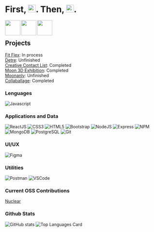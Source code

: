 
# First, <img src="https://cdn0.iconfinder.com/data/icons/miscellaneous-59-solid/128/cup_coffee-cup_coffee_tea_beverage_-1024.png" width="25px"/>. Then, <img src="https://cdn0.iconfinder.com/data/icons/miscellaneous-59-solid/128/javascript_programming_software_coding_java-1024.png" width="25px"/>.


[<img align="left"  width="50px" src="https://cdn3.iconfinder.com/data/icons/fantasy-social-1/512/LinkedIn-1024.png" />][linkedin]
[<img align="left"  width="50px" src="https://cdn3.iconfinder.com/data/icons/fantasy-social-1/512/Twitter-1024.png" />][twitter]
[<img align="left"  width="50px" src="https://cdn3.iconfinder.com/data/icons/fantasy-social-1/512/Google-1024.png" />][gmail]
</br>
</br>

## Projects
[Fit Flex](https://github.com/jamieeunice/fit-flex): In process
<br/>
[Detre](https://github.com/jamieeunice/detre): Unfinished
<br/>
[Creative Contact List](https://github.com/jamieeunice/visa-contact-list): Completed
<br/>
[Moon 3D Exhibition](https://github.com/jamieeunice/moon-exhibition): Completed
<br/>
[Moonanly](https://github.com/jamieeunice/moonanly): Unfinished
<br/>
[Collaballage](https://github.com/Team-Lilith/capstone): Completed
<br/>

### Lenguages 
![Javascript](https://img.shields.io/badge/-JavaScript-ffffff?style=flat&logo=javascript&logoColor=white)

### Applications and Data
![ReactJS](https://img.shields.io/badge/-ReactJS-ffffff?style=flat&logo=react&logoColor=white)
![CSS3](https://img.shields.io/badge/-CSS3-ffffff?style=flat&logo=css3)
![HTML5](https://img.shields.io/badge/-HTML5-ffffff?style=flat&logo=html5&logoColor=white)
![Bootstrap](https://img.shields.io/badge/-Bootstrap-ffffff?style=flat&logo=bootstrap&logoColor=white)
![NodeJS](http://img.shields.io/badge/-NodeJS-ffffff?style=flat&logo=node.js&logoColor=white)
![Express](http://img.shields.io/badge/-Express-ffffff?style=flat&logo=express&logoColor=white)
![NPM](https://img.shields.io/badge/-NPM-ffffff?style=flat&logo=npm&logoColor=white)
![MongoDB](http://img.shields.io/badge/-MongoDB-ffffff?style=flat&logo=mongodb&logoColor=white)
![PostgreSQL](https://img.shields.io/badge/PostgreSQL-ffffff?style=flat&logo=postgresql&logoColor=white)
![Git](https://img.shields.io/badge/-Git-ffffff?style=flat&logo=git&logoColor=white)

### UI/UX
![Figma](https://img.shields.io/badge/-Figma-ffffff?style=flat&logo=figma&logoColor=white)

### Utilities
![Postman](https://img.shields.io/badge/-Postman-ffffff?style=flat&logo=postman&logoColor=white)
![VSCode](https://img.shields.io/badge/-VSCode-ffffff?style=flat&logo=visual-studio-code&logoColor=white)

### Current OSS Contributions
[Nuclear](https://github.com/nukeop/nuclear)
<br/>

### Github Stats
![GitHub stats](https://github-readme-stats.vercel.app/api?username=jamieeunice&theme=graywhite&show_icons=true)
![Top Languages Card](https://github-readme-stats.vercel.app/api/top-langs/?username=jamieeunice&layout=compact)


[linkedin]: https://www.linkedin.com/in/jamieeunice/
[twitter]: https://www.twitter.com/jeimiyuniseu/
[gmail]: jamieecarrasquillo@gmail.com
